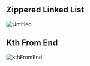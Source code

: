 ## Zippered Linked List
![Untitled](https://user-images.githubusercontent.com/84699682/139173808-c91e52cc-49f6-4de6-a721-755aa9a87018.jpg)

## Kth From End
![kthFromEnd](https://user-images.githubusercontent.com/84699682/160715953-4ceb2bda-ddcf-4a7f-ab7b-0310fa092fe6.jpg)
